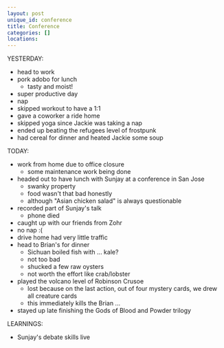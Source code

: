 ```yaml
---
layout: post
unique_id: conference
title: Conference
categories: []
locations: 
---
```


YESTERDAY:
* head to work
* pork adobo for lunch
  * tasty and moist!
* super productive day
* nap
* skipped workout to have a 1:1
* gave a coworker a ride home
* skipped yoga since Jackie was taking a nap
* ended up beating the refugees level of frostpunk
* had cereal for dinner and heated Jackie some soup

TODAY:
* work from home due to office closure
  * some maintenance work being done
* headed out to have lunch with Sunjay at a conference in San Jose
  * swanky property
  * food wasn't that bad honestly
  * although "Asian chicken salad" is always questionable
* recorded part of Sunjay's talk
  * phone died
* caught up with our friends from Zohr
* no nap :(
* drive home had very little traffic
* head to Brian's for dinner
  * Sichuan boiled fish with ... kale?
  * not too bad
  * shucked a few raw oysters
  * not worth the effort like crab/lobster
* played the volcano level of Robinson Crusoe
  * lost because on the last action, out of four mystery cards, we drew all creature cards
  * this immediately kills the Brian ...
* stayed up late finishing the Gods of Blood and Powder trilogy

LEARNINGS:
* Sunjay's debate skills live
